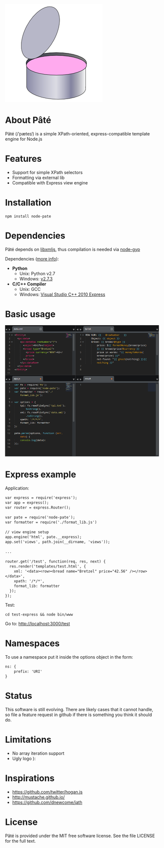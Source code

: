 ![logo](https://raw.githubusercontent.com/benoror/node-pate/master/resources/logo.png)

# About Pâté

Pâté (/ˈpæteɪ/) is a simple XPath-oriented, express-compatible template engine for Node.js

# Features

- Support for simple XPath selectors
- Formatting via external lib
- Compatible with Express view engine

# Installation

    npm install node-pate

# Dependencies

Pâté depends on [libxmljs](https://github.com/polotek/libxmljs), thus compilation is needed via [node-gyp](https://github.com/TooTallNate/node-gyp)

Dependencies ([more info](https://github.com/TooTallNate/node-gyp#installation)):
- **Python**
    - Unix: Python v2.7
    - Windows: [v2.7.3](http://www.python.org/download/releases/2.7.3#download)
- **C/C++ Compiler**
    - Unix: GCC
    - Windows: [Visual Studio C++ 2010 Express](http://go.microsoft.com/?linkid=9709949)

# Basic usage

![gifcast](https://raw.githubusercontent.com/benoror/node-pate/master/resources/node-pate-0.0.6.gif)

# Express example

Application:

    var express = require('express');
    var app = express();
    var router = express.Router();

    var pate = require('node-pate');
    var formatter = require('./format_lib.js')

    // view engine setup
    app.engine('html', pate.__express);
    app.set('views', path.join(__dirname, 'views'));

    ...

    router.get('/test', function(req, res, next) {
      res.render('templates/test.html', {
        xml: '<data><row><bread name="Bretzel" price="42.56" /></row></data>',
        xpath: '/*/*',
        format_lib: formatter
      });
    });

Test:

    cd test-express && node bin/www

Go to: <http://localhost:3000/test>

# Namespaces

To use a namespace put it inside the options object in the form:

    ns: {
        prefix: 'URI'
    }

# Status

This software is still evolving. There are likely cases that it cannot handle, so file a feature request in github if there is something you think it should do.

# Limitations

- No array iteration support
- Ugly logo ):

# Inspirations

- https://github.com/twitter/hogan.js
- http://mustache.github.io/
- https://github.com/dnewcome/jath

# License

Pâté is provided under the MIT free software license. See the file LICENSE for the full text.